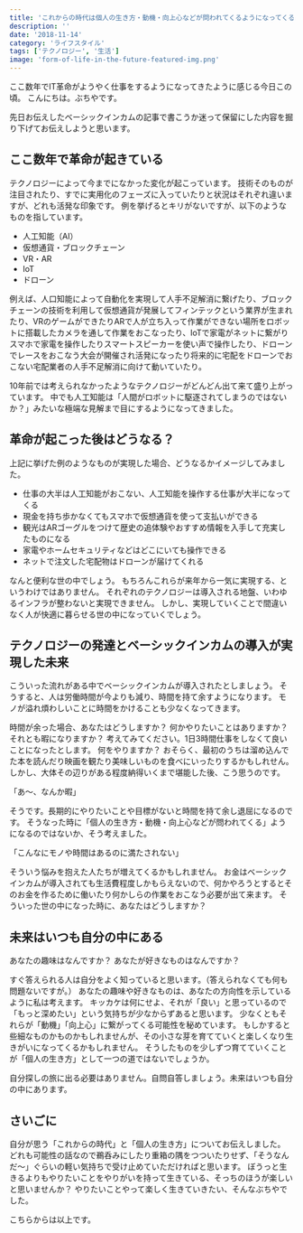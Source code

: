 ```yaml
---
title: 'これからの時代は個人の生き方・動機・向上心などが問われてくるようになってくるかもしれない。'
description: ''
date: '2018-11-14'
category: 'ライフスタイル'
tags: ['テクノロジー', '生活']
image: 'form-of-life-in-the-future-featured-img.png'
---
```


ここ数年でIT革命がようやく仕事をするようになってきたように感じる今日この頃。
こんにちは。ぶちやです。

先日お伝えしたベーシックインカムの記事で書こうか迷って保留にした内容を掘り下げてお伝えしようと思います。

## ここ数年で革命が起きている

テクノロジーによって今までになかった変化が起こっています。
技術そのものが注目されたり、すでに実用化のフェーズに入っていたりと状況はそれぞれ違いますが、どれも活発な印象です。
例を挙げるとキリがないですが、以下のようなものを指しています。

* 人工知能（AI）
* 仮想通貨・ブロックチェーン
* VR・AR
* IoT
* ドローン

例えば、人口知能によって自動化を実現して人手不足解消に繋げたり、ブロックチェーンの技術を利用して仮想通貨が発展してフィンテックという業界が生まれたり、VRのゲームができたりARで人が立ち入って作業ができない場所をロボットに搭載したカメラを通して作業をおこなったり、IoTで家電がネットに繋がりスマホで家電を操作したりスマートスピーカーを使い声で操作したり、ドローンでレースをおこなう大会が開催され活発になったり将来的に宅配をドローンでおこない宅配業者の人手不足解消に向けて動いていたり。

10年前では考えられなかったようなテクノロジーがどんどん出て来て盛り上がっています。
中でも人工知能は「人間がロボットに駆逐されてしまうのではないか？」みたいな極端な見解まで目にするようになってきました。

## 革命が起こった後はどうなる？

上記に挙げた例のようなものが実現した場合、どうなるかイメージしてみました。

* 仕事の大半は人工知能がおこない、人工知能を操作する仕事が大半になってくる
* 現金を持ち歩かなくてもスマホで仮想通貨を使って支払いができる
* 観光はARゴーグルをつけて歴史の追体験やおすすめ情報を入手して充実したものになる
* 家電やホームセキュリティなどはどこにいても操作できる
* ネットで注文した宅配物はドローンが届けてくれる

なんと便利な世の中でしょう。
もちろんこれらが来年から一気に実現する、というわけではありません。
それぞれのテクノロジーは導入される地盤、いわゆるインフラが整わないと実現できません。
しかし、実現していくことで間違いなく人が快適に暮らせる世の中になっていくでしょう。

## テクノロジーの発達とベーシックインカムの導入が実現した未来

こういった流れがある中でベーシックインカムが導入されたとしましょう。
そうすると、人は労働時間が今よりも減り、時間を持て余すようになります。
モノが溢れ煩わしいことに時間をかけることも少なくなってきます。

時間が余った場合、あなたはどうしますか？
何かやりたいことはありますか？それとも暇になりますか？
考えてみてください。1日3時間仕事をしなくて良いことになったとします。
何をやりますか？
おそらく、最初のうちは溜め込んでた本を読んだり映画を観たり美味しいものを食べにいったりするかもしれせん。
しかし、大体その辺りがある程度納得いくまで堪能した後、こう思うのです。

「あ〜、なんか暇」

そうです。長期的にやりたいことや目標がないと時間を持て余し退屈になるのです。
そうなった時に「個人の生き方・動機・向上心などが問われてくる」ようになるのではないか、そう考えました。

「こんなにモノや時間はあるのに満たされない」

そういう悩みを抱えた人たちが増えてくるかもしれません。
お金はベーシックインカムが導入されても生活費程度しかもらえないので、何かやろうとするとそのお金を作るために働いたり何かしらの作業をおこなう必要が出て来ます。
そういった世の中になった時に、あなたはどうしますか？

## 未来はいつも自分の中にある

あなたの趣味はなんですか？
あなたが好きなものはなんですか？

すぐ答えられる人は自分をよく知っていると思います。（答えられなくても何も問題ないですが。）
あなたの趣味や好きなものは、あなたの方向性を示しているように私は考えます。
キッカケは何にせよ、それが「良い」と思っているので「もっと深めたい」という気持ちが少なからずあると思います。
少なくともそれらが「動機」「向上心」に繋がってくる可能性を秘めています。
もしかすると些細なものかものかもしれませんが、その小さな芽を育てていくと楽しくなり生きがいになってくるかもしれません。
そうしたものを少しずつ育てていくことが「個人の生き方」として一つの道ではないでしょうか。

自分探しの旅に出る必要はありません。自問自答しましょう。未来はいつも自分の中にあります。

## さいごに

自分が思う「これからの時代」と「個人の生き方」についてお伝えしました。
どれも可能性の話なので鵜呑みにしたり重箱の隅をつついたりせず、「そうなんだ〜」ぐらいの軽い気持ちで受け止めていただければと思います。
ぼうっと生きるよりもやりたいことをやりがいを持って生きている、そっちのほうが楽しいと思いませんか？
やりたいことやって楽しく生きていきたい、そんなぶちやでした。

こちらからは以上です。